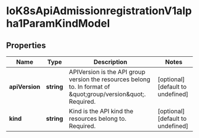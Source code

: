# IoK8sApiAdmissionregistrationV1alpha1ParamKindModel

## Properties

Name | Type | Description | Notes
------------ | ------------- | ------------- | -------------
**apiVersion** | **string** | APIVersion is the API group version the resources belong to. In format of \&quot;group/version\&quot;. Required. | [optional] [default to undefined]
**kind** | **string** | Kind is the API kind the resources belong to. Required. | [optional] [default to undefined]


